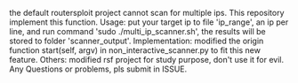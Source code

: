 the default routersploit project cannot scan for multiple ips. This repository implement this function.
Usage:
put your target ip to file 'ip_range', an ip per line, and run command 'sudo ./multi_ip_scanner.sh', the results will be stored to folder 'scanner_output'.
Implementation:
modified the origin function start(self, argv) in non_interactive_scanner.py to fit this new feature.
Others:
modified rsf project for study purpose, don't use it for evil. Any Questions or problems, pls submit in ISSUE.